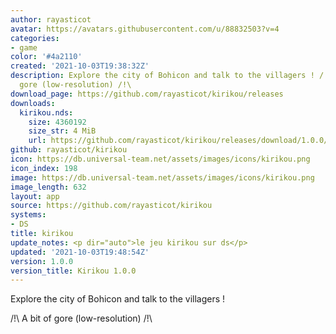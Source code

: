 ```yaml
---
author: rayasticot
avatar: https://avatars.githubusercontent.com/u/88832503?v=4
categories:
- game
color: '#4a2110'
created: '2021-10-03T19:38:32Z'
description: Explore the city of Bohicon and talk to the villagers ! /!\ A bit of
  gore (low-resolution) /!\
download_page: https://github.com/rayasticot/kirikou/releases
downloads:
  kirikou.nds:
    size: 4360192
    size_str: 4 MiB
    url: https://github.com/rayasticot/kirikou/releases/download/1.0.0/kirikou.nds
github: rayasticot/kirikou
icon: https://db.universal-team.net/assets/images/icons/kirikou.png
icon_index: 198
image: https://db.universal-team.net/assets/images/icons/kirikou.png
image_length: 632
layout: app
source: https://github.com/rayasticot/kirikou
systems:
- DS
title: kirikou
update_notes: <p dir="auto">le jeu kirikou sur ds</p>
updated: '2021-10-03T19:48:54Z'
version: 1.0.0
version_title: Kirikou 1.0.0
---
```

Explore the city of Bohicon and talk to the villagers !

/!\ A bit of gore (low-resolution) /!\